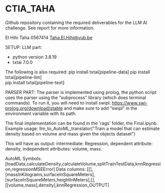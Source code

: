 # CTIA_TAHA
Github repository containing the required deliverables for the LLM AI challenge.
See report for more information.

El Hihi Taha
0567414
Taha.El.Hihi@vub.be

SETUP:
  LLM part:
  - python version 3.8.19
  - txtai 7.0.0
  
  The following is also required:
  pip install txtai[pipeline-data]
  pip install txtai[pipeline-llm]  
  pip install txtai[pipeline-text]

  PARSER PART:
  The parser is implemented using prolog, the python script uses the parser using the “subprocess” library (which does terminal commands).
  To run it, you will need to install swipl: https://www.swi-prolog.org/download/stable and make sure to add “swipl” in the environment variable with its path.

The final implementation can be found in the 'rags' folder, the Final.ipynb.
Example usage:
llm_to_AutoML_translator("Train a model that can estimate density based on volume and mass given the objects dataset")

This will have as output:
intermediate:
Regression, dependent attribute: density, independent attributes: volume, mass.


AutoML Symbols:	
[loadData,calculateDensity,calculateVolume,splitTrainTestData,knnRegression,regressionMSEError]
Data columns:
[[],[massInKilograms,surfaceInSquareMeters],[surfaceInSquareMeters,heightInMeters],[],[[volume,mass],density],knnRegression_OUTPUT]








